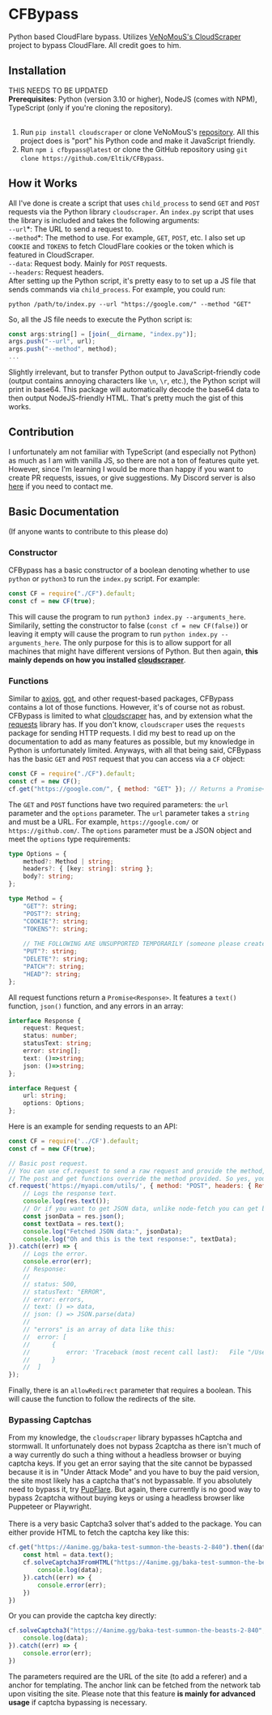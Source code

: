 # CFBypass
Python based CloudFlare bypass. Utilizes [VeNoMouS's CloudScraper](https://github.com/VeNoMouS/cloudscraper) project to bypass CloudFlare. All credit goes to him.

## Installation
THIS NEEDS TO BE UPDATED<br />
<b>Prerequisites</b>: Python (version 3.10 or higher), NodeJS (comes with NPM), TypeScript (only if you're cloning the repository).<br /><br />
1. Run `pip install cloudscraper` or clone VeNoMouS's [repository](https://github.com/VeNoMouS/cloudscraper). All this project does is "port" his Python code and make it JavaScript friendly.
2. Run `npm i cfbypass@latest` or clone the GitHub repository using `git clone https://github.com/Eltik/CFBypass`.

## How it Works
All I've done is create a script that uses `child_process` to send `GET` and `POST` requests via the Python library `cloudscraper`. An `index.py` script that uses the library is included and takes the following arguments:<br />
`--url`\*: The URL to send a request to.<br />
`--method`\*: The method to use. For example, `GET`, `POST`, etc. I also set up `COOKIE` and `TOKENS` to fetch CloudFlare cookies or the token which is featured in CloudScraper.<br />
`--data`: Request body. Mainly for `POST` requests.<br />
`--headers`: Request headers.<br />
After setting up the Python script, it's pretty easy to to set up a JS file that sends commands via `child_process`. For example, you could run:
```
python /path/to/index.py --url "https://google.com/" --method "GET"
```
So, all the JS file needs to execute the Python script is:
```js
const args:string[] = [join(__dirname, "index.py")];
args.push("--url", url);
args.push("--method", method);
...
```
Slightly irrelevant, but to transfer Python output to JavaScript-friendly code (output contains annoying characters like `\n`, `\r`, etc.), the Python script will print in base64. This package will automatically decode the base64 data to then output NodeJS-friendly HTML. That's pretty much the gist of this works.

## Contribution
I unfortunately am not familiar with TypeScript (and especially not Python) as much as I am with vanilla JS, so there are not a ton of features quite yet. However, since I'm learning I would be more than happy if you want to create PR requests, issues, or give suggestions. My Discord server is also [here](https://discord.gg/F87wYBtnkC) if you need to contact me.


## Basic Documentation
(If anyone wants to contribute to this please do)<br />
### Constructor
CFBypass has a basic constructor of a boolean denoting whether to use `python` or `python3` to run the `index.py` script. For example:
```js
const CF = require("./CF").default;
const cf = new CF(true);
```
This will cause the program to run `python3 index.py --arguments_here`. Similarily, setting the constructor to false (`const cf = new CF(false)`) or leaving it empty will cause the program to run `python index.py --arguments_here`. The only purpose for this is to allow support for all machines that might have different versions of Python. But then again, <b>this mainly depends on how you installed [cloudscraper](https://github.com/VeNoMouS/cloudscraper)</b>.

### Functions
Similar to [axios](https://www.npmjs.com/package/axios), [got](https://www.npmjs.com/package/got), and other request-based packages, CFBypass contains a lot of those functions. However, it's of course not as robust. CFBypass is limited to what [cloudscraper](https://github.com/VeNoMouS/cloudscraper) has, and by extension what the [requests](https://requests.readthedocs.io/en/latest/) library has. If you don't know, `cloudscraper` uses the `requests` package for sending HTTP requests. I did my best to read up on the documentation to add as many features as possible, but my knowledge in Python is unfortunately limited. Anyways, with all that being said, CFBypass has the basic `GET` and `POST` request that you can access via a `CF` object:
```js
const CF = require("./CF").default;
const cf = new CF();
cf.get("https://google.com/", { method: "GET" }); // Returns a Promise<Response>
```
The `GET` and `POST` functions have two required parameters: the `url` parameter and the `options` parameter. The `url` parameter takes a `string` and must be a URL. For example, `https://google.com/` or `https://github.com/`. The `options` parameter must be a JSON object and meet the `options` type requirements:
```typescript
type Options = {
    method?: Method | string;
    headers?: { [key: string]: string };
    body?: string;
};

type Method = {
    "GET"?: string;
    "POST"?: string;
    "COOKIE"?: string;
    "TOKENS"?: string;
    
    // THE FOLLOWING ARE UNSUPPORTED TEMPORARILY (someone please create a PR request lol)
    "PUT"?: string;
    "DELETE"?: string;
    "PATCH"?: string;
    "HEAD"?: string;
};
```
All request functions return a `Promise<Response>`. It features a `text()` function, `json()` function, and any errors in an array:
```typescript
interface Response {
    request: Request;
    status: number;
    statusText: string;
    error: string[];
    text: ()=>string;
    json: ()=>string;
};

interface Request {
    url: string;
    options: Options;
};
```
Here is an example for sending requests to an API:
```js
const CF = require('../CF').default;
const cf = new CF(true);

// Basic post request.
// You can use cf.request to send a raw request and provide the method, or you can just use cf.post to send a POST request.
// The post and get functions override the method provided. So yes, you could do cf.post("url", { method: "GET" }) and it'll send a POST request.
cf.request('https://myapi.com/utils/', { method: "POST", headers: { Referer: "https://mysite.com/" }, body: { "id": 5012 }}).then((res) => {
    // Logs the response text.
    console.log(res.text());
    // Or if you want to get JSON data, unlike node-fetch you can get both at the same time:
    const jsonData = res.json();
    const textData = res.text();
    console.log("Fetched JSON data:", jsonData);
    console.log("Oh and this is the text response:", textData);
}).catch((err) => {
    // Logs the error.
    console.error(err);
    // Response:
    //
    // status: 500,
    // statusText: "ERROR",
    // error: errors,
    // text: () => data,
    // json: () => JSON.parse(data)
    //
    // "errors" is an array of data like this:
    //  error: [
    //      {
    //          error: 'Traceback (most recent call last):   File "/Users/eltik/Documents/CloudScraper/src/index.py", line 24, in <module>'
    //      }
    //  ]
});
```
Finally, there is an `allowRedirect` parameter that requires a boolean. This will cause the function to follow the redirects of the site.

### Bypassing Captchas
From my knowledge, the `cloudscraper` library bypasses hCaptcha and stormwall. It unfortunately does not bypass 2captcha as there isn't much of a way currently do such a thing without a headless browser or buying captcha keys. If you get an error saying that the site cannot be bypassed because it is in "Under Attack Mode" and you have to buy the paid version, the site most likely has a captcha that's not bypassable. If you absolutely need to bypass it, try [PupFlare](https://github.com/unixfox/pupflare). But again, there currently is no good way to bypass 2captcha without buying keys or using a headless browser like Puppeteer or Playwright.<br /><br />There is a very basic Captcha3 solver that's added to the package. You can either provide HTML to fetch the captcha key like this:
```js
cf.get("https://4anime.gg/baka-test-summon-the-beasts-2-840").then((data) => {
    const html = data.text();
    cf.solveCaptcha3FromHTML("https://4anime.gg/baka-test-summon-the-beasts-2-840", html, "https://www.google.com/recaptcha/api2/anchor?ar=1&k=6LcJeB8eAAAAAK9SJTPy75A2v4iIEOa-iNIpDzJM&co=aHR0cHM6Ly80YW5pbWUuZ2c6NDQz&hl=en&v=5qcenVbrhOy8zihcc2aHOWD4&size=invisible&cb=43vxlhw87qvp").then((data) => {
        console.log(data);
    }).catch((err) => {
        console.error(err);
    })
})
```
Or you can provide the captcha key directly:
```js
cf.solveCaptcha3("https://4anime.gg/baka-test-summon-the-beasts-2-840", "6LcJeB8eAAAAAK9SJTPy75A2v4iIEOa-iNIpDzJM", "https://www.google.com/recaptcha/api2/anchor?ar=1&k=6LcJeB8eAAAAAK9SJTPy75A2v4iIEOa-iNIpDzJM&co=aHR0cHM6Ly80YW5pbWUuZ2c6NDQz&hl=en&v=5qcenVbrhOy8zihcc2aHOWD4&size=invisible&cb=43vxlhw87qvp").then((data) => {
    console.log(data);
}).catch((err) => {
    console.error(err);
})
```
The parameters required are the URL of the site (to add a referer) and a anchor for templating. The anchor link can be fetched from the network tab upon visiting the site. Please note that this feature <b>is mainly for advanced usage</b> if captcha bypassing is necessary.